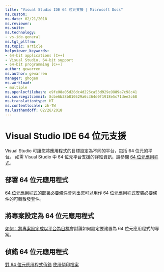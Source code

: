 ```yaml
---
title: "Visual Studio IDE 64 位元支援 | Microsoft Docs"
ms.custom: 
ms.date: 02/21/2018
ms.reviewer: 
ms.suite: 
ms.technology:
- vs-ide-general
ms.tgt_pltfrm: 
ms.topic: article
helpviewer_keywords:
- 64-bit applications [C++]
- Visual Studio, 64-bit support
- 64-bit programming [C++]
author: gewarren
ms.author: gewarren
manager: ghogen
ms.workload:
- multiple
ms.openlocfilehash: e9fe08a05d26dc4d226ca53d929e9889a7c98c41
ms.sourcegitcommit: 8cbe6b38b810529a6c364d0f1918e5c71dee2c68
ms.translationtype: HT
ms.contentlocale: zh-TW
ms.lasthandoff: 02/28/2018
---
```

# <a name="visual-studio-ide-64-bit-support"></a>Visual Studio IDE 64 位元支援

Visual Studio 可讓您將應用程式的目標設定為不同的平台，包括 64 位元的平台。 如需 Visual Studio 中 64 位元平台支援的詳細資訊，請參閱 [64 位元應用程式](/dotnet/framework/64-bit-apps.md)。

## <a name="deploying-a-64-bit-application"></a>部署 64 位元應用程式

[64 位元應用程式的部署必要條件](../deployment/deploying-prerequisites-for-64-bit-applications.md)會列出您可以用作 64 位元應用程式安裝必要條件的可轉散發套件。

## <a name="configuring-projects-as-64-bit-applications"></a>將專案設定為 64 位元應用程式

[如何：將專案設定成以平台為目標](../ide/how-to-configure-projects-to-target-platforms.md)會討論如何設定要建置為 64 位元應用程式的專案。

## <a name="debugging-a-64-bit-application"></a>偵錯 64 位元應用程式

[對 64 位元應用程式偵錯](../debugger/debug-64-bit-applications.md)
[使用傾印檔案](../debugger/using-dump-files.md)